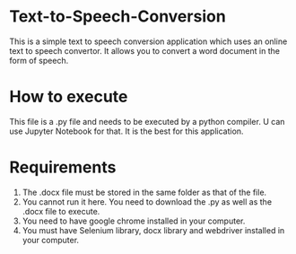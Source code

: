 # Text-to-Speech-Conversion
This is a simple text to speech conversion application which uses an online text to speech convertor. It allows you to convert a word document in the form of speech.
# How to execute
This file is a .py file and needs to be executed by a python compiler. U can use Jupyter Notebook for that. It is the best for this application.
# Requirements
1. The .docx file must be stored in the same folder as that of the file.
2. You cannot run it here. You need to download the .py as well as the .docx file to execute.
3. You need to have google chrome installed in your computer.
4. You must have Selenium library, docx library and webdriver installed in your computer.
